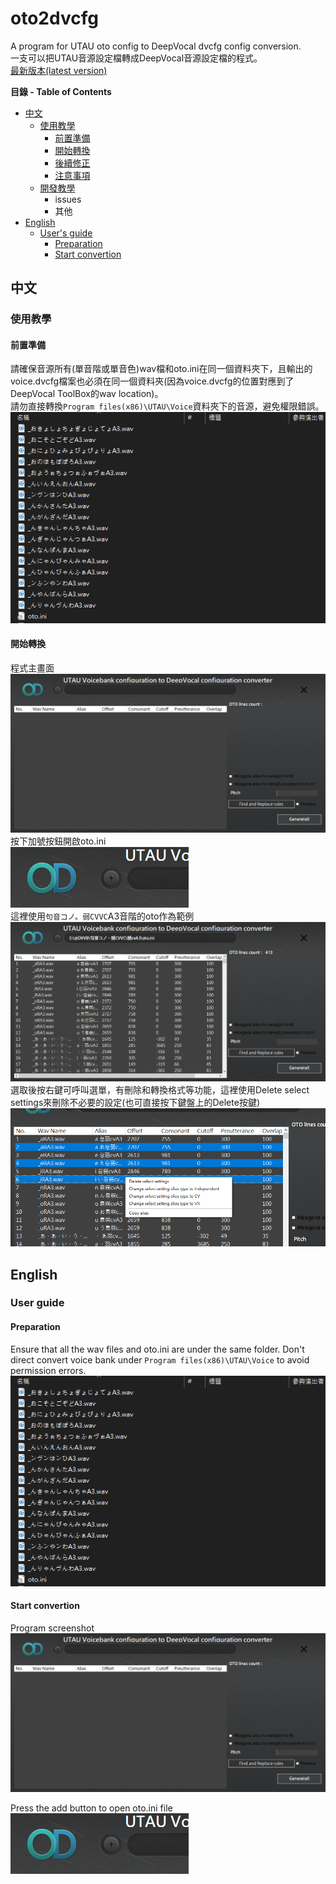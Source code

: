 # oto2dvcfg
 A program for UTAU oto config to DeepVocal dvcfg config conversion.  
一支可以把UTAU音源設定檔轉成DeepVocal音源設定檔的程式。  
[最新版本(latest version)](https://github.com/justln1113/oto2dvcfg/releases/download/Beta_V1.3/oto2dvcfg_Beta_V1.3.zip)

**目錄 - Table of Contents**
* [中文](#中文)
  * [使用教學](#使用教學)
    * [前置準備](#前置準備)
    * [開始轉換](#開始轉換)
    * [後續修正]()
    * [注意事項]()
   * [開發教學]()
     * issues
     * 其他
* [English](#English)
  * [User's guide](#User-guide)
    * [Preparation](#Preparation)
    * [Start convertion](#Start-convertion)
## 中文

### 使用教學

#### 前置準備

請確保音源所有(單音階或單音色)wav檔和oto.ini在同一個資料夾下，且輸出的voice.dvcfg檔案也必須在同一個資料夾(因為voice.dvcfg的位置對應到了DeepVocal ToolBox的wav location)。  
請勿直接轉換```Program files(x86)\UTAU\Voice```資料夾下的音源，避免權限錯誤。   
![image](https://github.com/justln1113/oto2dvcfg/blob/master/Resource/wav_and_oto_in_same_dir.png)  

#### 開始轉換

程式主畫面  
![image](https://github.com/justln1113/oto2dvcfg/blob/master/Resource/oto2dvcfg_main_form.png)  
按下加號按鈕開啟oto.ini  
![image](https://github.com/justln1113/oto2dvcfg/blob/master/Resource/add_button.png)  
這裡使用```句音コノ。弱CVVC```A3音階的oto作為範例  
![image](https://github.com/justln1113/oto2dvcfg/blob/master/Resource/oto_opened.png)  
選取後按右鍵可呼叫選單，有刪除和轉換格式等功能，這裡使用Delete select settings來刪除不必要的設定(也可直接按下鍵盤上的Delete按鍵)  
![image](https://github.com/justln1113/oto2dvcfg/blob/master/Resource/right_click_menu.png)  



## English

### User guide

#### Preparation 

Ensure that all the wav files and oto.ini are under the same folder.
Don't direct convert voice bank under ```Program files(x86)\UTAU\Voice``` to avoid permission errors.  
![image](https://github.com/justln1113/oto2dvcfg/blob/master/Resource/wav_and_oto_in_same_dir.png)  

#### Start convertion

Program screenshot  
![image](https://github.com/justln1113/oto2dvcfg/blob/master/Resource/oto2dvcfg_main_form.png)  

Press the add button to open oto.ini file  
![image](https://github.com/justln1113/oto2dvcfg/blob/master/Resource/add_button.png)